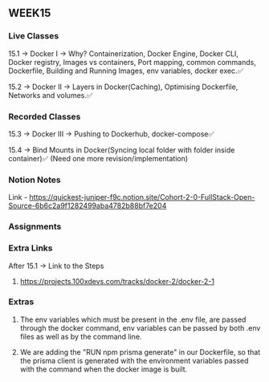 ## WEEK15

### Live Classes
15.1 -> Docker I -> Why? Containerization, Docker Engine, Docker CLI, Docker registry, Images vs containers, Port mapping, common commands, Dockerfile, Building and Running Images, env variables, docker exec.✅

15.2 -> Docker II -> Layers in Docker(Caching), Optimising Dockerfile, Networks and volumes.✅


### Recorded Classes
15.3 -> Docker III -> Pushing to Dockerhub, docker-compose✅

15.4 -> Bind Mounts in Docker(Syncing local folder with folder inside container)✅ (Need one more revision/implementation)


### Notion Notes
Link - https://quickest-juniper-f9c.notion.site/Cohort-2-0-FullStack-Open-Source-6b6c2a9f1282499aba4782b88bf7e204


### Assignments



### Extra Links
After 15.1 -> 
Link to the Steps
1. https://projects.100xdevs.com/tracks/docker-2/docker-2-1


### Extras
1. The env variables which must be present in the .env file, are passed through the docker command, env variables can be passed by both .env files as well as by the command line.

2. We are adding the "RUN npm prisma generate" in our Dockerfile, so that the prisma client is generated with the environment variables passed with the command when the docker image is built.